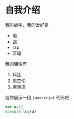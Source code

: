 # 自我介绍
我叫蜗牛，我的爱好是
* 唱
* 跳
* rap
* 篮球

我的偶像有
1. 科比
2. 周杰伦
3. 麻辣烫
   
给你展示一段 `javascript` 代码吧
```javascript
var a=12
console.log(a)
```
